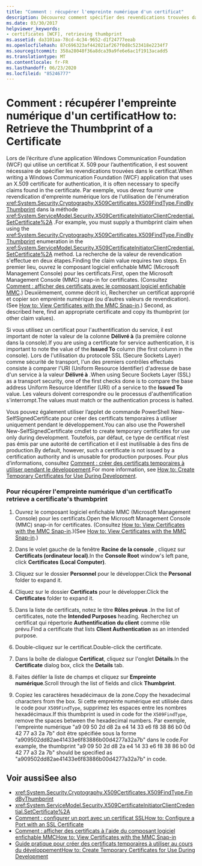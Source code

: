 ```yaml
---
title: "Comment : récupérer l'empreinte numérique d'un certificat"
description: Découvrez comment spécifier des revendications trouvées dans un certificat X. 509, ce qui est nécessaire lors du développement d’une application WCF qui utilise des certificats pour l’authentification.
ms.date: 03/30/2017
helpviewer_keywords:
- certificates [WCF], retrieving thumbprint
ms.assetid: da3101aa-78cd-4c34-9652-d1f24777eeab
ms.openlocfilehash: 87c696323af442021af267f0d8c523418e2234f7
ms.sourcegitcommit: 358a28048f36a8dca39a9fe6e6ac1f1913acadd5
ms.translationtype: MT
ms.contentlocale: fr-FR
ms.lasthandoff: 06/23/2020
ms.locfileid: "85246777"
---
```

# <a name="how-to-retrieve-the-thumbprint-of-a-certificate"></a><span data-ttu-id="1ff65-103">Comment : récupérer l'empreinte numérique d'un certificat</span><span class="sxs-lookup"><span data-stu-id="1ff65-103">How to: Retrieve the Thumbprint of a Certificate</span></span>
<span data-ttu-id="1ff65-104">Lors de l’écriture d’une application Windows Communication Foundation (WCF) qui utilise un certificat X. 509 pour l’authentification, il est souvent nécessaire de spécifier les revendications trouvées dans le certificat.</span><span class="sxs-lookup"><span data-stu-id="1ff65-104">When writing a Windows Communication Foundation (WCF) application that uses an X.509 certificate for authentication, it is often necessary to specify claims found in the certificate.</span></span> <span data-ttu-id="1ff65-105">Par exemple, vous devez fournir une revendication d'empreinte numérique lors de l'utilisation de l'énumération <xref:System.Security.Cryptography.X509Certificates.X509FindType.FindByThumbprint> dans la méthode <xref:System.ServiceModel.Security.X509CertificateInitiatorClientCredential.SetCertificate%2A> .</span><span class="sxs-lookup"><span data-stu-id="1ff65-105">For example, you must supply a thumbprint claim when using the <xref:System.Security.Cryptography.X509Certificates.X509FindType.FindByThumbprint> enumeration in the <xref:System.ServiceModel.Security.X509CertificateInitiatorClientCredential.SetCertificate%2A> method.</span></span> <span data-ttu-id="1ff65-106">La recherche de la valeur de revendication s'effectue en deux étapes.</span><span class="sxs-lookup"><span data-stu-id="1ff65-106">Finding the claim value requires two steps.</span></span> <span data-ttu-id="1ff65-107">En premier lieu, ouvrez le composant logiciel enfichable MMC (Microsoft Management Console) pour les certificats.</span><span class="sxs-lookup"><span data-stu-id="1ff65-107">First, open the Microsoft Management Console (MMC) snap-in for certificates.</span></span> <span data-ttu-id="1ff65-108">(Consultez [Comment : afficher des certificats avec le composant logiciel enfichable MMC](how-to-view-certificates-with-the-mmc-snap-in.md).) Deuxièmement, comme décrit ici, Rechercher un certificat approprié et copier son empreinte numérique (ou d’autres valeurs de revendication).</span><span class="sxs-lookup"><span data-stu-id="1ff65-108">(See [How to: View Certificates with the MMC Snap-in](how-to-view-certificates-with-the-mmc-snap-in.md).) Second, as described here, find an appropriate certificate and copy its thumbprint (or other claim values).</span></span>  
  
 <span data-ttu-id="1ff65-109">Si vous utilisez un certificat pour l'authentification du service, il est important de noter la valeur de la colonne **Délivré à** (la première colonne dans la console).</span><span class="sxs-lookup"><span data-stu-id="1ff65-109">If you are using a certificate for service authentication, it is important to note the value of the **Issued To** column (the first column in the console).</span></span> <span data-ttu-id="1ff65-110">Lors de l'utilisation du protocole SSL (Secure Sockets Layer) comme sécurité de transport, l'un des premiers contrôles effectués consiste à comparer l'URI (Uniform Resource Identifier) d'adresse de base d'un service à la valeur **Délivré à** .</span><span class="sxs-lookup"><span data-stu-id="1ff65-110">When using Secure Sockets Layer (SSL) as a transport security, one of the first checks done is to compare the base address Uniform Resource Identifier (URI) of a service to the **Issued To** value.</span></span> <span data-ttu-id="1ff65-111">Les valeurs doivent correspondre ou le processus d'authentification s'interrompt.</span><span class="sxs-lookup"><span data-stu-id="1ff65-111">The values must match or the authentication process is halted.</span></span>  
  
 <span data-ttu-id="1ff65-112">Vous pouvez également utiliser l’applet de commande PowerShell New-SelfSignedCertificate pour créer des certificats temporaires à utiliser uniquement pendant le développement.</span><span class="sxs-lookup"><span data-stu-id="1ff65-112">You can also use the Powershell New-SelfSignedCertificate cmdlet to create temporary certificates for use only during development.</span></span> <span data-ttu-id="1ff65-113">Toutefois, par défaut, ce type de certificat n’est pas émis par une autorité de certification et il est inutilisable à des fins de production.</span><span class="sxs-lookup"><span data-stu-id="1ff65-113">By default, however, such a certificate is not issued by a certification authority and is unusable for production purposes.</span></span> <span data-ttu-id="1ff65-114">Pour plus d’informations, consultez [Comment : créer des certificats temporaires à utiliser pendant le développement](how-to-create-temporary-certificates-for-use-during-development.md).</span><span class="sxs-lookup"><span data-stu-id="1ff65-114">For more information, see [How to: Create Temporary Certificates for Use During Development](how-to-create-temporary-certificates-for-use-during-development.md).</span></span>  
  
### <a name="to-retrieve-a-certificates-thumbprint"></a><span data-ttu-id="1ff65-115">Pour récupérer l'empreinte numérique d'un certificat</span><span class="sxs-lookup"><span data-stu-id="1ff65-115">To retrieve a certificate's thumbprint</span></span>  
  
1. <span data-ttu-id="1ff65-116">Ouvrez le composant logiciel enfichable MMC (Microsoft Management Console) pour les certificats.</span><span class="sxs-lookup"><span data-stu-id="1ff65-116">Open the Microsoft Management Console (MMC) snap-in for certificates.</span></span> <span data-ttu-id="1ff65-117">(Consultez [How to: View Certificates with the MMC Snap-in](how-to-view-certificates-with-the-mmc-snap-in.md).)</span><span class="sxs-lookup"><span data-stu-id="1ff65-117">(See [How to: View Certificates with the MMC Snap-in](how-to-view-certificates-with-the-mmc-snap-in.md).)</span></span>  
  
2. <span data-ttu-id="1ff65-118">Dans le volet gauche de la fenêtre **Racine de la console** , cliquez sur **Certificats (ordinateur local)**.</span><span class="sxs-lookup"><span data-stu-id="1ff65-118">In the **Console Root** window's left pane, click **Certificates (Local Computer)**.</span></span>  
  
3. <span data-ttu-id="1ff65-119">Cliquez sur le dossier **Personnel** pour le développer.</span><span class="sxs-lookup"><span data-stu-id="1ff65-119">Click the **Personal** folder to expand it.</span></span>  
  
4. <span data-ttu-id="1ff65-120">Cliquez sur le dossier **Certificats** pour le développer.</span><span class="sxs-lookup"><span data-stu-id="1ff65-120">Click the **Certificates** folder to expand it.</span></span>  
  
5. <span data-ttu-id="1ff65-121">Dans la liste de certificats, notez le titre **Rôles prévus** .</span><span class="sxs-lookup"><span data-stu-id="1ff65-121">In the list of certificates, note the **Intended Purposes** heading.</span></span> <span data-ttu-id="1ff65-122">Recherchez un certificat qui répertorie **Authentification du client** comme rôle prévu.</span><span class="sxs-lookup"><span data-stu-id="1ff65-122">Find a certificate that lists **Client Authentication** as an intended purpose.</span></span>  
  
6. <span data-ttu-id="1ff65-123">Double-cliquez sur le certificat.</span><span class="sxs-lookup"><span data-stu-id="1ff65-123">Double-click the certificate.</span></span>  
  
7. <span data-ttu-id="1ff65-124">Dans la boîte de dialogue **Certificat**, cliquez sur l'onglet **Détails**.</span><span class="sxs-lookup"><span data-stu-id="1ff65-124">In the **Certificate** dialog box, click the **Details** tab.</span></span>  
  
8. <span data-ttu-id="1ff65-125">Faites défiler la liste de champs et cliquez sur **Empreinte numérique**.</span><span class="sxs-lookup"><span data-stu-id="1ff65-125">Scroll through the list of fields and click **Thumbprint**.</span></span>  
  
9. <span data-ttu-id="1ff65-126">Copiez les caractères hexadécimaux de la zone.</span><span class="sxs-lookup"><span data-stu-id="1ff65-126">Copy the hexadecimal characters from the box.</span></span> <span data-ttu-id="1ff65-127">Si cette empreinte numérique est utilisée dans le code pour `X509FindType`, supprimez les espaces entre les nombres hexadécimaux.</span><span class="sxs-lookup"><span data-stu-id="1ff65-127">If this thumbprint is used in code for the `X509FindType`, remove the spaces between the hexadecimal numbers.</span></span> <span data-ttu-id="1ff65-128">Par exemple, l'empreinte numérique "a9 09 50 2d d8 2a e4 14 33 e6 f8 38 86 b0 0d 42 77 a3 2a 7b" doit être spécifiée sous la forme "a909502dd82ae41433e6f83886b00d4277a32a7b" dans le code.</span><span class="sxs-lookup"><span data-stu-id="1ff65-128">For example, the thumbprint "a9 09 50 2d d8 2a e4 14 33 e6 f8 38 86 b0 0d 42 77 a3 2a 7b" should be specified as "a909502dd82ae41433e6f83886b00d4277a32a7b" in code.</span></span>  
  
## <a name="see-also"></a><span data-ttu-id="1ff65-129">Voir aussi</span><span class="sxs-lookup"><span data-stu-id="1ff65-129">See also</span></span>

- <xref:System.Security.Cryptography.X509Certificates.X509FindType.FindByThumbprint>
- <xref:System.ServiceModel.Security.X509CertificateInitiatorClientCredential.SetCertificate%2A>
- [<span data-ttu-id="1ff65-130">Comment : configurer un port avec un certificat SSL</span><span class="sxs-lookup"><span data-stu-id="1ff65-130">How to: Configure a Port with an SSL Certificate</span></span>](how-to-configure-a-port-with-an-ssl-certificate.md)
- [<span data-ttu-id="1ff65-131">Comment : afficher des certificats à l'aide du composant logiciel enfichable MMC</span><span class="sxs-lookup"><span data-stu-id="1ff65-131">How to: View Certificates with the MMC Snap-in</span></span>](how-to-view-certificates-with-the-mmc-snap-in.md)
- [<span data-ttu-id="1ff65-132">Guide pratique pour créer des certificats temporaires à utiliser au cours du développement</span><span class="sxs-lookup"><span data-stu-id="1ff65-132">How to: Create Temporary Certificates for Use During Development</span></span>](how-to-create-temporary-certificates-for-use-during-development.md)
